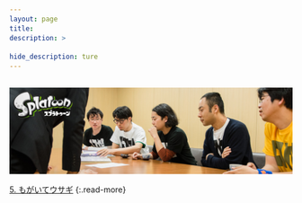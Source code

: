 ```yaml
---
layout: page
title: 
description: >
  
hide_description: ture
---
```



## 

![](/interviews/jp/WiiU/agmj/vol1/img/mainvisual4.jpg)




[5. もがいてウサギ](5.md)
{:.read-more}